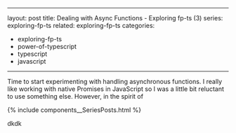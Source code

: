 
---
layout: post
title: Dealing with Async Functions - Exploring fp-ts (3) 
series: exploring-fp-ts
related: exploring-fp-ts
categories:
 - exploring-fp-ts
 - power-of-typescript
 - typescript
 - javascript
---

Time to start experimenting with handling asynchronous functions. I really like working with native Promises in JavaScript so I was a little bit reluctant to use something else. However, in the spirit of

{% include components__SeriesPosts.html %}

  dkdk
